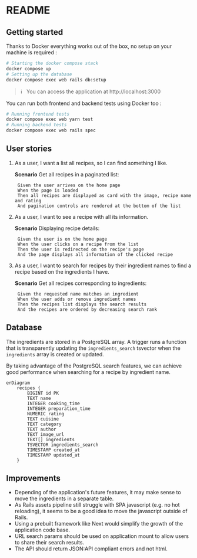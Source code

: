 # README

## Getting started

Thanks to Docker everything works out of the box, no setup on your machine is required :

```bash
# Starting the docker compose stack
docker compose up
# Setting up the database
docker compose exec web rails db:setup
```

> :information_source: &nbsp; You can access the application at http://localhost:3000

You can run both frontend and backend tests using Docker too :

```bash
# Running frontend tests
docker compose exec web yarn test
# Running backend tests
docker compose exec web rails spec
```

## User stories

1. As a user, I want a list all recipes, so I can find something I like.

    **Scenario** Get all recipes in a paginated list:

        Given the user arrives on the home page
        When the page is loaded
        Then all recipes are displayed as card with the image, recipe name and rating
        And pagination controls are rendered at the bottom of the list

1. As a user, I want to see a recipe with all its information.

    **Scenario** Displaying recipe details:

        Given the user is on the home page
        When the user clicks on a recipe from the list
        Then the user is redirected on the recipe's page
        And the page displays all information of the clicked recipe

1. As a user, I want to search for recipes by their ingredient names to find a recipe based on the ingredients I have.

    **Scenario** Get all recipes corresponding to ingredients:

        Given the requested name matches an ingredient
        When the user adds or remove ingredient names
        Then the recipes list displays the search results
        And the recipes are ordered by decreasing search rank

## Database

The ingredients are stored in a PostgreSQL array.
A trigger runs a function that is transparently updating the `ingredients_search` tsvector when the `ingredients` array is created or updated.

By taking advantage of the PostgreSQL search features, we can achieve good performance when searching for a recipe by ingredient name.

```mermaid
erDiagram
    recipes {
        BIGINT id PK
        TEXT name
        INTEGER cooking_time
        INTEGER preparation_time
        NUMERIC rating
        TEXT cuisine
        TEXT category
        TEXT author
        TEXT image_url
        TEXT[] ingredients
        TSVECTOR ingredients_search
        TIMESTAMP created_at
        TIMESTAMP updated_at
    }
```

## Improvements

- Depending of the application's future features, it may make sense to move the ingredients in a separate table.
- As Rails assets pipeline still struggle with SPA javascript (e.g. no hot reloading), it seems to be a good idea to move the javascript outside of Rails.
- Using a prebuilt framework like Next would simplify the growth of the application code base.
- URL search params should be used on application mount to allow users to share their search results.
- The API should return JSON:API compliant errors and not html.
